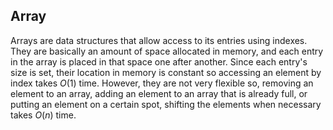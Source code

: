 ## Array
Arrays are data structures that allow access to its entries using indexes. They are basically an amount of space allocated in memory, and each entry in the array is placed in that space one after another. Since each entry's size is set, their location in memory is constant so accessing an element by index takes $O(1)$ time. However, they are not very flexible so, removing an element to an array, adding an element to an array that is already full, or putting an element on a certain spot, shifting the elements when necessary takes $O(n)$ time.